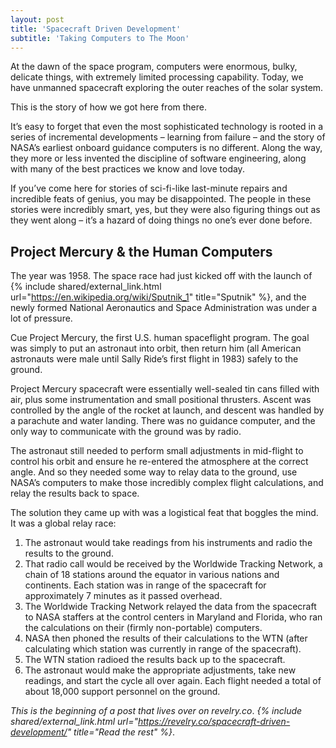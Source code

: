 ```yaml
---
layout: post
title: 'Spacecraft Driven Development'
subtitle: 'Taking Computers to The Moon'
---
```


At the dawn of the space program, computers were enormous, bulky, delicate
things, with extremely limited processing capability. Today, we have unmanned
spacecraft exploring the outer reaches of the solar system.

This is the story of how we got here from there.

It’s easy to forget that even the most sophisticated technology is rooted in a
series of incremental developments – learning from failure – and the story of
NASA’s earliest onboard guidance computers is no different. Along the way, they
more or less invented the discipline of software engineering, along with many of
the best practices we know and love today.

If you’ve come here for stories of sci-fi-like last-minute repairs and
incredible feats of genius, you may be disappointed. The people in these stories
were incredibly smart, yes, but they were also figuring things out as they went
along – it’s a hazard of doing things no one’s ever done before.

## Project Mercury & the Human Computers

The year was 1958. The space race had just kicked off with the launch of
{% include shared/external_link.html url="https://en.wikipedia.org/wiki/Sputnik_1" title="Sputnik" %},
and the newly formed National Aeronautics and Space Administration was under a
lot of pressure.

Cue Project Mercury, the first U.S. human spaceflight program. The goal was
simply to put an astronaut into orbit, then return him (all American astronauts
were male until Sally Ride’s first flight in 1983) safely to the ground.

Project Mercury spacecraft were essentially well-sealed tin cans filled with
air, plus some instrumentation and small positional thrusters. Ascent was
controlled by the angle of the rocket at launch, and descent was handled by a
parachute and water landing. There was no guidance computer, and the only way to
communicate with the ground was by radio.

The astronaut still needed to perform small adjustments in mid-flight to control
his orbit and ensure he re-entered the atmosphere at the correct angle. And so
they needed some way to relay data to the ground, use NASA’s computers to make
those incredibly complex flight calculations, and relay the results back to
space.

The solution they came up with was a logistical feat that boggles the mind. It
was a global relay race:

1. The astronaut would take readings from his instruments and radio the results
   to the ground.
1. That radio call would be received by the Worldwide Tracking Network, a chain
   of 18 stations around the equator in various nations and continents. Each
   station was in range of the spacecraft for approximately 7 minutes as it
   passed overhead.
1. The Worldwide Tracking Network relayed the data from the spacecraft to NASA
   staffers at the control centers in Maryland and Florida, who ran the
   calculations on their (firmly non-portable) computers.
1. NASA then phoned the results of their calculations to the WTN (after
   calculating which station was currently in range of the spacecraft).
1. The WTN station radioed the results back up to the spacecraft.
1. The astronaut would make the appropriate adjustments, take new readings, and
   start the cycle all over again. Each flight needed a total of about 18,000
   support personnel on the ground.

_This is the beginning of a post that lives over on revelry.co_.
_{% include shared/external_link.html url="https://revelry.co/spacecraft-driven-development/" title="Read the rest" %}_.
